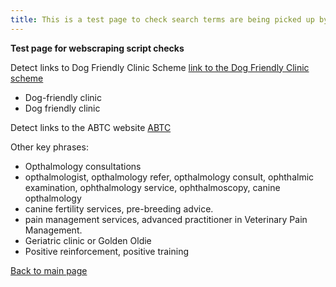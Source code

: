 ```yaml
---
title: This is a test page to check search terms are being picked up by webscraper
---
```


**Test page for webscraping script checks**


Detect links to Dog Friendly Clinic Scheme
[link to the Dog Friendly Clinic scheme](http://www.dogfriendlyclinic.org.uk/)

* Dog-friendly clinic
* Dog friendly clinic

Detect links to the ABTC website
[ABTC](https://abtc.org.uk/)

Other key phrases:

* Opthalmology consultations 
* opthalmologist, opthalmology refer, opthalmology consult, ophthalmic examination, ophthalmology service, ophthalmoscopy, canine opthalmology
* canine fertility services, pre-breeding advice.
* pain management services, advanced practitioner in Veterinary Pain Management.
* Geriatric clinic or Golden Oldie
* Positive reinforcement, positive training

[Back to main page](https://chrisdnewton.github.io/)


